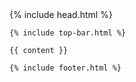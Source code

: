 <!doctype html>
<html class="no-js" lang="en">
  <head>
    {% include head.html %}
  </head>
  <body>

    {% include top-bar.html %}

    {{ content }}

    {% include footer.html %}

  </body>
</html>
